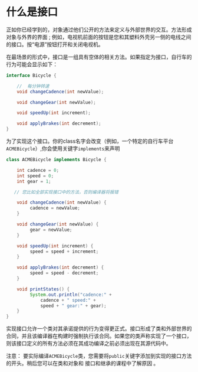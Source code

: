 # 什么是接口
正如你已经学到的，对象通过他们公开的方法来定义与外部世界的交互。方法形成对象与外界的界面 ; 例如，电视机前面的按钮是您和其塑料外壳另一侧的电线之间的接口。按“电源”按钮打开和关闭电视机。

在最场景的形式中，接口是一组具有空体的相关方法。如果指定为接口，自行车的行为可能会显示如下：
```java
interface Bicycle {

    //  每分钟转速
    void changeCadence(int newValue);

    void changeGear(int newValue);

    void speedUp(int increment);

    void applyBrakes(int decrement);
}
```

为了实现这个接口。你的class名字会改变（例如，一个特定的自行车平台`ACMEBicycle`）,你会使用关键字`implements`来声明
```java
class ACMEBicycle implements Bicycle {

    int cadence = 0;
    int speed = 0;
    int gear = 1;

   // 您比如全部实现接口中的方法，否则编译器将报错

    void changeCadence(int newValue) {
         cadence = newValue;
    }

    void changeGear(int newValue) {
         gear = newValue;
    }

    void speedUp(int increment) {
         speed = speed + increment;   
    }

    void applyBrakes(int decrement) {
         speed = speed - decrement;
    }

    void printStates() {
         System.out.println("cadence:" +
             cadence + " speed:" + 
             speed + " gear:" + gear);
    }
}
```

实现接口允许一个类对其承诺提供的行为变得更正式。接口形成了类和外部世界的合同，并且该编译器在构建时强制执行该合同。如果您的类声称实现了一个接口，则该接口定义的所有方法必须在其成功编译之前必须出现在其源代码中。


注意：  要实际编译`ACMEBicycle`类，您需要将`public`关键字添加到实现的接口方法的开头。稍后您可以在类和对象和 接口和继承的课程中了解原因 。
